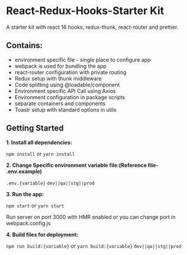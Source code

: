 # React-Redux-Hooks-Starter Kit
A starter kit with react 16 hooks, redux-thunk, react-router and prettier.

## Contains:

* environment specific file - single place to configure app
* webpack is used for bundling the app
* react-router configuration with private routing
* Redux setup with thunk middleware
* Code splitting using @loadable/component
* Environment specific API Call using Axios
* Environment configuration in package scripts
* separate containers and components
* Toastr setup with standard options in utils

## Getting Started

**1. Install all dependencies:**

```npm install``` or ```yarn install```

**2. Change Specific environment variable file:(Reference file- .env.example)**

```.env.{variable}``` ```dev||qa||stg||prod```

**3. Run the app:**

```npm start``` or ```yarn start```

Run server on port 3000 with HMR enabled or you can change port in webpack.config.js

**4. Build files for deployment:**

```npm run build:{variable}``` or ```yarn build:{variable}``` ```dev||qa||stg||prod```
